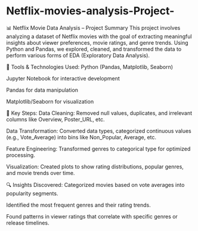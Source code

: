 # Netflix-movies-analysis-Project-
📊 Netflix Movie Data Analysis – Project Summary
This project involves analyzing a dataset of Netflix movies with the goal of extracting meaningful insights about viewer preferences, movie ratings, and genre trends. Using Python and Pandas, we explored, cleaned, and transformed the data to perform various forms of EDA (Exploratory Data Analysis).

🔧 Tools & Technologies Used:
Python (Pandas, Matplotlib, Seaborn)

Jupyter Notebook for interactive development

Pandas for data manipulation

Matplotlib/Seaborn for visualization

📌 Key Steps:
Data Cleaning: Removed null values, duplicates, and irrelevant columns like Overview, Poster_URL, etc.

Data Transformation: Converted data types, categorized continuous values (e.g., Vote_Average) into bins like Non_Popular, Average, etc.

Feature Engineering: Transformed genres to categorical type for optimized processing.

Visualization: Created plots to show rating distributions, popular genres, and movie trends over time.

🔍 Insights Discovered:
Categorized movies based on vote averages into popularity segments.

Identified the most frequent genres and their rating trends.

Found patterns in viewer ratings that correlate with specific genres or release timelines.
